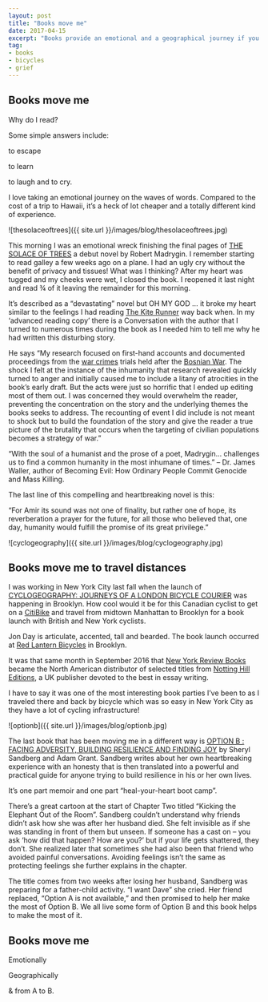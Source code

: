 ```yaml
---
layout: post
title: "Books move me"
date: 2017-04-15    
excerpt: "Books provide an emotional and a geographical journey if you get on board."
tag:
- books
- bicycles
- grief
---
```


## Books move me

Why do I read?

Some simple answers include:

to escape

to learn

to laugh and to cry.

I love taking an emotional journey on the waves of words. Compared to the cost of a trip to Hawaii, it’s a heck of lot cheaper and a totally different kind of experience.

![thesolaceoftrees]({{ site.url }}/images/blog/thesolaceoftrees.jpg)

This morning I was an emotional wreck finishing the final pages of [THE SOLACE OF TREES](https://www.goodreads.com/book/show/32150439-the-solace-of-trees) a debut novel by Robert Madrygin.  I remember starting to read galley a few weeks ago on a plane. I had an ugly cry without the benefit of privacy and tissues!  What was I thinking? After my heart was tugged and my cheeks were wet, I closed the book.  I reopened it last night and read ¾ of it leaving the remainder for this morning.

It’s described as a “devastating” novel but OH MY GOD … it broke my heart similar to the feelings I had reading [The Kite Runner](https://www.goodreads.com/book/show/77203.The_Kite_Runner) way back when. In my ‘advanced reading copy’ there is a Conversation with the author that I turned to numerous times during the book as I needed him to tell me why he had written this disturbing story.

He says “My research focused on first-hand accounts and documented proceedings from the [war crimes](http://www.history.com/topics/bosnian-genocide) trials held after the [Bosnian War](https://en.wikipedia.org/wiki/Bosnian_War). The shock I felt at the instance of the inhumanity that research revealed quickly turned to anger and initially caused me to include a litany of atrocities in the book’s early draft. But the acts were just so horrific that I ended up editing most of them out. I was concerned they would overwhelm the reader, preventing the concentration on the story and the underlying themes the books seeks to address. The recounting of event I did include is not meant to shock but to build the foundation of the story and give the reader a true picture of the brutality that occurs when the targeting of civilian populations becomes a strategy of war.”

“With the soul of a humanist and the prose of a poet, Madrygin… challenges us to find a common humanity in the most inhumane of times.” – Dr. James Waller, author of Becoming Evil: How Ordinary People Commit Genocide and Mass Killing.

The last line of this compelling and heartbreaking novel is this:

“For Amir its sound was not one of finality, but rather one of hope, its reverberation a prayer for the future, for all those who believed that, one  day, humanity would fulfill the promise of its great privilege.”

![cyclogeography]({{ site.url }}/images/blog/cyclogeography.jpg)

## Books move me to travel distances

I was working in New York City last fall when the launch of [CYCLOGEOGRAPHY: JOURNEYS OF A LONDON BICYCLE COURIER](http://www.nottinghilleditions.com/books/cyclogeography-journeys-of-a-london-bicycle-courier/215) was happening in Brooklyn.  How cool would it be for this Canadian cyclist to get on a [CitiBike](https://www.citibikenyc.com/) and travel from midtown Manhattan to Brooklyn for a book launch with British and New York cyclists.

Jon Day is articulate, accented, tall and bearded. The book launch occurred at [Red Lantern Bicycles](http://www.redlanternbicycles.com/) in Brooklyn.

It was that same month in September 2016 that [New York Review Books](https://www.nyrb.com/) became the North American distributor of selected titles from [Notting Hill Editions](http://www.nottinghilleditions.com/), a UK publisher devoted to the best in essay writing.

I have to say it was one of the most interesting book parties I’ve been to as I traveled there and back by bicycle which was so easy in New York City as they have a lot of cycling infrastructure!

![optionb]({{ site.url }}/images/blog/optionb.jpg)

The last book that has been moving me in a different way is [OPTION B : FACING ADVERSITY, BUILDING RESILIENCE AND FINDING JOY](https://optionb.org/book) by Sheryl Sandberg and Adam Grant. Sandberg writes about her own heartbreaking experience with an honesty that is then translated into a powerful and practical guide for anyone trying to build resilience in his or her own lives.

It’s one part memoir and one part “heal-your-heart boot camp”.

There’s a great cartoon at the start of Chapter Two titled “Kicking the Elephant Out of the Room”.  Sandberg couldn’t understand why friends didn’t ask how she was after her husband died. She felt invisible as if she was standing in front of them but unseen. If someone has a cast on – you ask ‘how did that happen? How are you?’ but if your life gets shattered, they don’t. She realized later that sometimes she had also been that friend who avoided painful conversations. Avoiding feelings isn’t the same as protecting feelings she further explains in the chapter.

The title comes from two weeks after losing her husband, Sandberg was preparing for a father-child activity. “I want Dave” she cried. Her friend replaced, “Option A is not available,” and then promised to help her make the most of Option B. We all live some form of Option B and this book helps to make the most of it.

## Books move me

Emotionally

Geographically

& from A to B.
